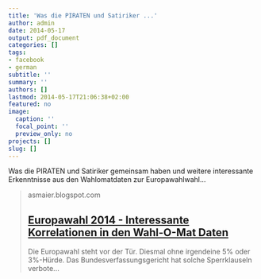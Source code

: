 ```yaml
---
title: 'Was die PIRATEN und Satiriker ...'
author: admin
date: 2014-05-17
output: pdf_document
categories: []
tags:
- facebook
- german
subtitle: ''
summary: ''
authors: []
lastmod: 2014-05-17T21:06:38+02:00
featured: no
image:
  caption: ''
  focal_point: ''
  preview_only: no
projects: []
slug: []
---
```

Was die PIRATEN und Satiriker gemeinsam haben und weitere interessante Erkenntnisse aus den Wahlomatdaten zur Europawahlwahl... 
> asmaier.blogspot.com
> ## [Europawahl 2014 - Interessante Korrelationen in den Wahl-O-Mat Daten](http://asmaier.blogspot.de/2014/05/europawahl-2014-interessante.html)
>
>   Die Europawahl steht vor der Tür. Diesmal ohne irgendeine 5% oder 3%-Hürde. Das Bundesverfassungsgericht hat solche Sperrklauseln verbote...

